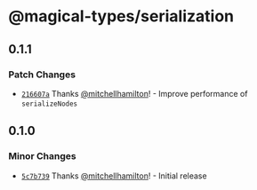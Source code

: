 # @magical-types/serialization

## 0.1.1

### Patch Changes

- [`216607a`](https://github.com/Thinkmill/magical-types/commit/216607ab4a96b82f16dd9c0b9022c4322fa07429) Thanks [@mitchellhamilton](https://github.com/mitchellhamilton)! - Improve performance of `serializeNodes`

## 0.1.0

### Minor Changes

- [`5c7b739`](https://github.com/Thinkmill/magical-types/commit/5c7b739d16313336c78c6a6c80df5e09e94383bc) Thanks [@mitchellhamilton](https://github.com/mitchellhamilton)! - Initial release
